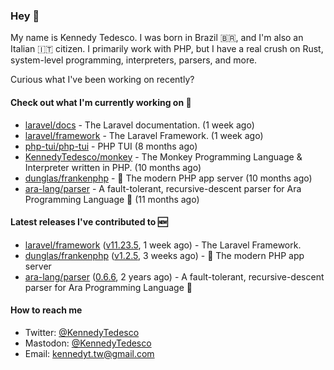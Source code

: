 ### Hey 👋

My name is Kennedy Tedesco. I was born in Brazil 🇧🇷, and I'm also an Italian 🇮🇹 citizen. I primarily work with PHP, but I have a real crush on Rust, system-level programming, interpreters, parsers, and more.

Curious what I've been working on recently?

#### Check out what I'm currently working on 🚀


- [laravel/docs](https://github.com/laravel/docs) - The Laravel documentation. (1 week ago)
- [laravel/framework](https://github.com/laravel/framework) - The Laravel Framework. (1 week ago)
- [php-tui/php-tui](https://github.com/php-tui/php-tui) - PHP TUI (8 months ago)
- [KennedyTedesco/monkey](https://github.com/KennedyTedesco/monkey) - The Monkey Programming Language &amp; Interpreter written in PHP. (10 months ago)
- [dunglas/frankenphp](https://github.com/dunglas/frankenphp) - 🧟 The modern PHP app server (10 months ago)
- [ara-lang/parser](https://github.com/ara-lang/parser) - A fault-tolerant, recursive-descent parser for Ara Programming Language 🌲 (11 months ago)

#### Latest releases I've contributed to 🆕


- [laravel/framework](https://github.com/laravel/framework) ([v11.23.5](https://github.com/laravel/framework/releases/tag/v11.23.5), 1 week ago) - The Laravel Framework.
- [dunglas/frankenphp](https://github.com/dunglas/frankenphp) ([v1.2.5](https://github.com/dunglas/frankenphp/releases/tag/v1.2.5), 3 weeks ago) - 🧟 The modern PHP app server
- [ara-lang/parser](https://github.com/ara-lang/parser) ([0.6.6](https://github.com/ara-lang/parser/releases/tag/0.6.6), 2 years ago) - A fault-tolerant, recursive-descent parser for Ara Programming Language 🌲

#### How to reach me

- Twitter: [@KennedyTedesco](https://twitter.com/KennedyTedesco)
- Mastodon: [@KennedyTedesco](https://fosstodon.org/@KennedyTedesco)
- Email: [kennedyt.tw@gmail.com](mailto://kennedyt.tw@gmail.com)
